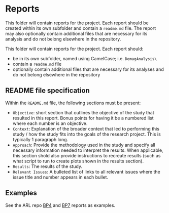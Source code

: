 # Reports

This folder will contain reports for the project. Each report should be created within its own subfolder and contain a `readme.md` file. The report may also optionally contain additional files that are necessary for its analysis and do not belong elsewhere in the repository.

This folder will contain reports for the project. Each report should:
- be in its own subfolder, named using CamelCase; i.e. `DemagAnalysis\`
- contain a `readme.md` file
- optionally contain additional files that are necessary for its analyses and do not belong elsewhere in the repository

## README file specification

Within the `README.md` file, the following sections must be present:
- `Objective`: short section that outlines the objective of the study that resulted in this report. Bonus points for having it be a numbered list where each number is an objective.
- `Context`: Explanation of the broader context that led to performing this study / how the study fits into the goals of the research project. This is typically 1 paragraph long.
- `Approach`: Provide the methodology used in the study and specify all necessary information needed to interpret the results. When applicable, this section shold also provide instructions to recreate results (such as what script to run to create plots shown in the results section).
- `Results`: The results of the study.
- `Relevant Issues`: A bulleted list of links to all relevant issues where the issue title and number appears in each bullet.

## Examples
See the ARL repo [BP4](https://github.com/Severson-Group/ARL-eturbo/tree/main/BP4/Control/Reports) and [BP7](https://github.com/Severson-Group/ARL-eturbo/tree/main/BP7/Reports) reports as examples. 
